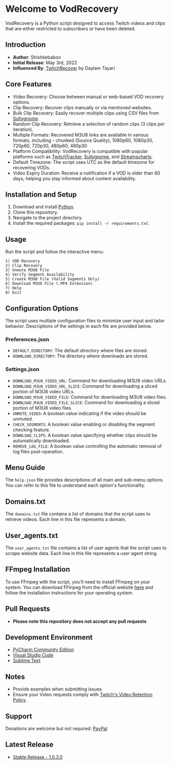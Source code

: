 # Welcome to VodRecovery

VodRecovery is a Python script designed to access Twitch videos and clips that are either restricted to subscribers or have been deleted.

## Introduction

- **Author**: Shishkebaboo
- **Initial Release**: May 3rd, 2022
- **Influenced By**: [TwitchRecover](https://github.com/TwitchRecover/TwitchRecover) by Daylam Tayari

## Core Features

- Video Recovery: Choose between manual or web-based VOD recovery options.
- Clip Recovery: Recover clips manually or via mentioned websites.
- Bulk Clip Recovery: Easily recover multiple clips using CSV files from [Sullygnome](https://sullygnome.com/).
- Random Clip Recovery: Retrieve a selection of random clips (3 clips per iteration).
- Multiple Formats: Recovered M3U8 links are available in various formats, including - chunked (Source Quality), 1080p60, 1080p30, 720p60, 720p30, 480p60, 480p30
- Platform Compatibility: VodRecovery is compatible with popular platforms such as [TwitchTracker](https://twitchtracker.com/), [Sullygnome](https://sullygnome.com/), and [Streamscharts](https://streamscharts.com/).
- Default Timezone: The script uses UTC as the default timezone for recovering VODs.
- Video Expiry Duration: Receive a notification if a VOD is older than 60 days, helping you stay informed about content availability.

## Installation and Setup

1. Download and install [Python](https://www.python.org/downloads/).
2. Clone this repository.
3. Navigate to the project directory.
4. Install the required packages: `pip install -r requirements.txt`.

## Usage

Run the script and follow the interactive menu:

```
1) VOD Recovery
2) Clip Recovery
3) Unmute M3U8 File
4) Verify Segment Availability
5) Create M3U8 File (Valid Segments Only)
6) Download M3U8 File (.MP4 Extension)
7) Help
8) Exit
```

## Configuration Options

The script uses multiple configuration files to minimize user input and tailor behavior. Descriptions of the settings in each file are provided below.

### Preferences.json

- `DEFAULT_DIRECTORY`: The default directory where files are stored.
- `DOWNLOAD_DIRECTORY`: The directory where downloads are stored.

### Settings.json

- `DOWNLOAD_M3U8_VIDEO_URL`: Command for downloading M3U8 video URLs.
- `DOWNLOAD_M3U8_VIDEO_URL_SLICE`: Command for downloading a sliced portion of M3U8 video URLs.
- `DOWNLOAD_M3U8_VIDEO_FILE`: Command for downloading M3U8 video files.
- `DOWNLOAD_M3U8_VIDEO_FILE_SLICE`: Command for downloading a sliced portion of M3U8 video files.
- `UNMUTE_VIDEO`: A boolean value indicating if the video should be unmuted.
- `CHECK_SEGMENTS`: A boolean value enabling or disabling the segment checking feature.
- `DOWNLOAD_CLIPS`: A boolean value specifying whether clips should be automatically downloaded.
- `REMOVE_LOG_FILE`: A boolean value controlling the automatic removal of log files post-operation.

## Menu Guide

The `help.json` file provides descriptions of all main and sub-menu options. You can refer to this file to understand each option's functionality.

## Domains.txt
The `domains.txt` file contains a list of domains that the script uses to retrieve videos. Each line in this file represents a domain.

## User_agents.txt
The `user_agents.txt` file contains a list of user agents that the script uses to scrape website data. Each line in this file represents a user agent string.

## FFmpeg Installation
To use FFmpeg with the script, you'll need to install FFmpeg on your system. You can download FFmpeg from the official website [here](https://ffmpeg.org/download.html) and follow the installation instructions for your operating system.

## Pull Requests
- **Please note this repository does not accept any pull requests**

## Development Environment

- [PyCharm Community Edition](https://www.jetbrains.com/pycharm/download/)
- [Visual Studio Code](https://code.visualstudio.com/download)
- [Sublime Text](https://www.sublimetext.com/download)

## Notes

- Provide examples when submitting issues.
- Ensure your Video requests comply with [Twitch's Video Retention Policy](https://help.twitch.tv/s/article/video-on-demand).

## Support

Donations are welcome but not required: [PayPal](https://paypal.me/VodRecovery)

## Latest Release

- [Stable Release - 1.0.3.0](https://github.com/Shishkebaboo/VodRecovery/releases/tag/vodrecovery-1.0.3.0)
